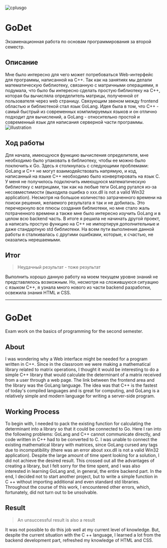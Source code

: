 ![cplusgo](https://user-images.githubusercontent.com/62110361/175657654-c564061e-6ed1-4375-acd7-246b82b95e5d.png)

# GoDet
Экзаменационная работа по основам программирования за второй семестр.

## Описание
Мне было интересно для чего может потребоваться Web-интерфейс для программы, написанной на C++.
Так как на занятиях мы делали математическую библиотеку, связанную с матричными операциями, я подумала, что было бы интересно сделать
простую библиотеку на C++, которая бы вычисляла определитель матрицы, полученной от пользователя через web страницу. 
Связующим звеном между frontend областью и библиотекой стал язык GoLang.
Идея была в том, что C++ - самый быстрый из современных компилируемых языков и он отлично подходит для вычислений, 
а GoLang - относительно простой и современный язык для написания серверной части программы.
![illustration](https://user-images.githubusercontent.com/62110361/175657637-c6d45cd6-de1b-4d8f-aced-591352019434.png)

## Ход работы
Для начала, имеющуюся функцию вычисления определителя, мне необходимо было упаковать в библиотеку, чтобы ее можно было поключить к Go.
Здесь я столкнулась с следующими проблемами: GoLang и C++ не могут взаимодействовать напрямую, и код, написанный на языке C++ необходимо было конвертировать на язык C.
У меня не получилось подключить имеющуюся математическую библиотеку с матрицами, так как на любые теги <include> GoLang ругался из-за несовместимости
(выходила ошибка о xxx.dll is not a valid Win32 application).
Несмотря на большое количество затраченного времени на поиски решения, желаемого результата я так и не добилась.
Это перечеркнуло все плюсы создания библиотеки, но мне стало жаль потраченного времени а также мне было интересно изучить GoLang и в целом всю backend часть.
В итоге я решила не начинать другой проект, а написать простую функцию на C++ не импортируя дополнительные и даже стандартную std библиотеки.
На всем пути выполнения данной работы я сталкивалась с другими ошибками, которые, к счастью, не оказались нерешаемыми.
  
## Итог
> Неудачный результат - тоже результат

Выполнить хорошо данную работу на моем текущем уровне знаний не представлялось возможным.
Но, несмотря на сложившуюся ситуацию с языком C++, я узнала много нового из части backend разработки, освежила знания HTML и CSS.
  
---
  
# GoDet
Exam work on the basics of programming for the second semester.
  
## About
I was wondering why a Web interface might be needed for a program written in C++.
Since in the classroom we were making a mathematical library related to matrix operations, I thought it would be interesting to do
a simple C++ library that would calculate the determinant of a matrix received from a user through a web page.
The link between the frontend area and the library was the GoLang language.
The idea was that C++ is the fastest of today's compiled languages and is great for computing,
and GoLang is a relatively simple and modern language for writing a server-side program.
  
## Working Process
To begin with, I needed to pack the existing function for calculating the determinant into a library so that it could be connected to Go.
Here I ran into the following problems: GoLang and C++ cannot communicate directly, and code written in C++ had to be converted to C.
I was unable to connect the existing mathematical library with matrices, since GoLang cursed any <include> tags due to incompatibility
(there was an error about xxx.dll is not a valid Win32 application).
Despite the large amount of time spent looking for a solution, I did not achieve the desired result.
This crossed out all the advantages of creating a library, but I felt sorry for the time spent, and I was also interested in learning GoLang and, in general, the entire backend part.
In the end, I decided not to start another project, but to write a simple function in C ++ without importing additional and even standard std libraries.
Throughout the course of this work, I encountered other errors, which, fortunately, did not turn out to be unsolvable.
  
## Result
> An unsuccessful result is also a result
  
It was not possible to do this job well at my current level of knowledge.
But, despite the current situation with the C ++ language, I learned a lot from the backend development part, refreshed my knowledge of HTML and CSS.

  

